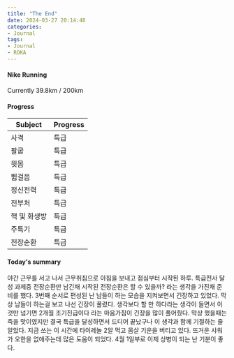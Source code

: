```yaml
---
title: "The End"
date: 2024-03-27 20:14:48
categories:
- Journal
tags:
- Journal
- ROKA
---
```



#### Nike Running
Currently 39.8km / 200km

#### Progress
|Subject|Progress|
|-----|-----|
|사격|특급|
|팔굽|특급|
|윗몸|특급|
|뜀걸음|특급|
|정신전력|특급|
|전부처|특급|
|핵 및 화생방|특급|
|주특기|특급|
|전장순환|특급|

#### Today's summary
야간 근무를 서고 나서 근무취침으로 아침을 보내고 점심부터 시작된 하루.
특급전사 달성 과제중 전장순환만 남긴채 시작된 전장순환은 할 수 있을까? 라는 생각을 가진채 준비를 했다.
3번째 순서로 편성된 난 남들이 하는 모습을 지켜보면서 긴장하고 있었다.
막상 남들이 하는걸 보고 나선 긴장이 풀렸다. 생각보다 할 만 하다라는 생각이 들면서 이것만 넘기면 2개월 조기진급이다 라는 마음가짐이 긴장을 많이 풀어줬다. 막상 했을때는 죽을 맛이였지만 결국 특급을 달성하면서 드디어 끝났구나 이 생각과 함께 기절하는 줄 알았다. 지금 쓰는 이 시간에 타이레놀 2알 먹고 몸살 기운을 버티고 있다. 뜨거운 샤워가 오한을 없애주는데 많은 도움이 되었다. 4월 1일부로 이제 상병이 되는 난 기분이 좋다.